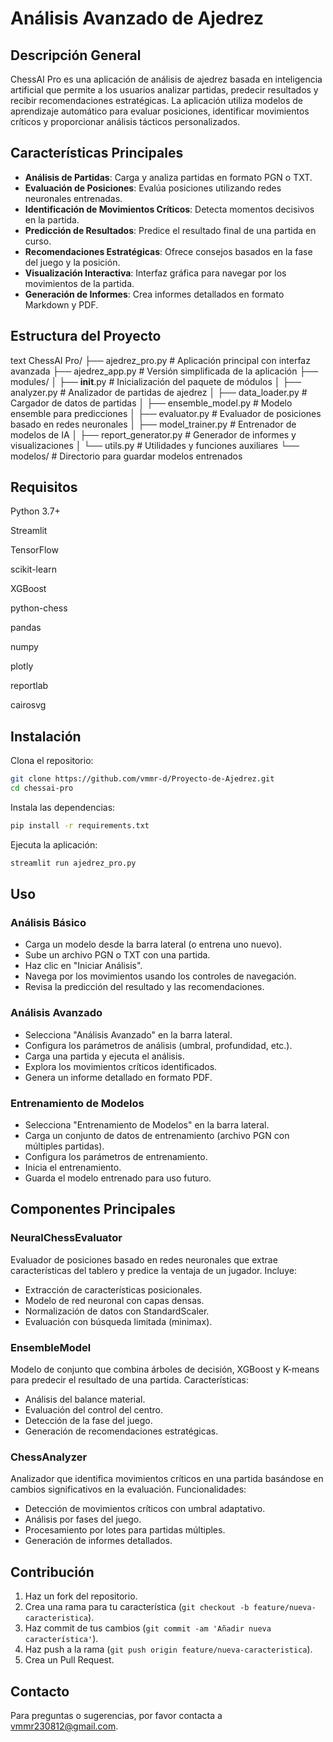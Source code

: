 # Análisis Avanzado de Ajedrez

## Descripción General

ChessAI Pro es una aplicación de análisis de ajedrez basada en inteligencia artificial que permite a los usuarios analizar partidas, predecir resultados y recibir recomendaciones estratégicas. La aplicación utiliza modelos de aprendizaje automático para evaluar posiciones, identificar movimientos críticos y proporcionar análisis tácticos personalizados.

## Características Principales

- **Análisis de Partidas**: Carga y analiza partidas en formato PGN o TXT.
- **Evaluación de Posiciones**: Evalúa posiciones utilizando redes neuronales entrenadas.
- **Identificación de Movimientos Críticos**: Detecta momentos decisivos en la partida.
- **Predicción de Resultados**: Predice el resultado final de una partida en curso.
- **Recomendaciones Estratégicas**: Ofrece consejos basados en la fase del juego y la posición.
- **Visualización Interactiva**: Interfaz gráfica para navegar por los movimientos de la partida.
- **Generación de Informes**: Crea informes detallados en formato Markdown y PDF.

## Estructura del Proyecto

text
ChessAI Pro/
├── ajedrez_pro.py         # Aplicación principal con interfaz avanzada
├── ajedrez_app.py         # Versión simplificada de la aplicación
├── modules/
│   ├── __init__.py        # Inicialización del paquete de módulos
│   ├── analyzer.py        # Analizador de partidas de ajedrez
│   ├── data_loader.py     # Cargador de datos de partidas
│   ├── ensemble_model.py  # Modelo ensemble para predicciones
│   ├── evaluator.py       # Evaluador de posiciones basado en redes neuronales
│   ├── model_trainer.py   # Entrenador de modelos de IA
│   ├── report_generator.py # Generador de informes y visualizaciones
│   └── utils.py           # Utilidades y funciones auxiliares
└── modelos/               # Directorio para guardar modelos entrenados

## Requisitos

Python 3.7+

Streamlit

TensorFlow

scikit-learn

XGBoost

python-chess

pandas

numpy

plotly

reportlab

cairosvg

## Instalación

Clona el repositorio:

```bash
git clone https://github.com/vmmr-d/Proyecto-de-Ajedrez.git
cd chessai-pro
```

Instala las dependencias:

```bash
pip install -r requirements.txt
```

Ejecuta la aplicación:

```bash
streamlit run ajedrez_pro.py
```

## Uso

### Análisis Básico

- Carga un modelo desde la barra lateral (o entrena uno nuevo).
- Sube un archivo PGN o TXT con una partida.
- Haz clic en "Iniciar Análisis".
- Navega por los movimientos usando los controles de navegación.
- Revisa la predicción del resultado y las recomendaciones.

### Análisis Avanzado

- Selecciona "Análisis Avanzado" en la barra lateral.
- Configura los parámetros de análisis (umbral, profundidad, etc.).
- Carga una partida y ejecuta el análisis.
- Explora los movimientos críticos identificados.
- Genera un informe detallado en formato PDF.

### Entrenamiento de Modelos

- Selecciona "Entrenamiento de Modelos" en la barra lateral.
- Carga un conjunto de datos de entrenamiento (archivo PGN con múltiples partidas).
- Configura los parámetros de entrenamiento.
- Inicia el entrenamiento.
- Guarda el modelo entrenado para uso futuro.

## Componentes Principales

### NeuralChessEvaluator

Evaluador de posiciones basado en redes neuronales que extrae características del tablero y predice la ventaja de un jugador. Incluye:

- Extracción de características posicionales.
- Modelo de red neuronal con capas densas.
- Normalización de datos con StandardScaler.
- Evaluación con búsqueda limitada (minimax).

### EnsembleModel

Modelo de conjunto que combina árboles de decisión, XGBoost y K-means para predecir el resultado de una partida. Características:

- Análisis del balance material.
- Evaluación del control del centro.
- Detección de la fase del juego.
- Generación de recomendaciones estratégicas.

### ChessAnalyzer

Analizador que identifica movimientos críticos en una partida basándose en cambios significativos en la evaluación. Funcionalidades:

- Detección de movimientos críticos con umbral adaptativo.
- Análisis por fases del juego.
- Procesamiento por lotes para partidas múltiples.
- Generación de informes detallados.

## Contribución

1. Haz un fork del repositorio.
2. Crea una rama para tu característica (`git checkout -b feature/nueva-caracteristica`).
3. Haz commit de tus cambios (`git commit -am 'Añadir nueva característica'`).
4. Haz push a la rama (`git push origin feature/nueva-caracteristica`).
5. Crea un Pull Request.

## Contacto

Para preguntas o sugerencias, por favor contacta a vmmr230812@gmail.com.